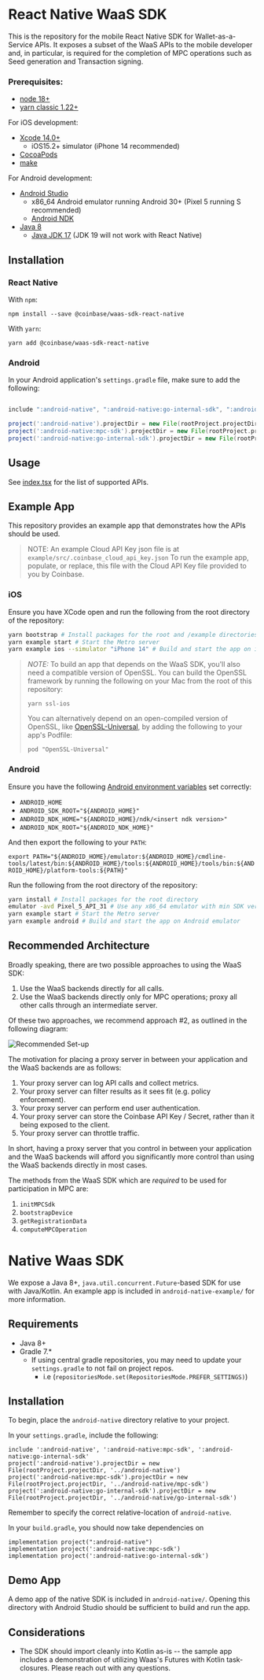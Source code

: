 # React Native WaaS SDK

This is the repository for the mobile React Native SDK for Wallet-as-a-Service APIs.
It exposes a subset of the WaaS APIs to the mobile developer and, in particular, is
required for the completion of MPC operations such as Seed generation and Transaction signing.

### Prerequisites:

- [node 18+](https://nodejs.org/en/download/)
- [yarn classic 1.22+](https://classic.yarnpkg.com/en/docs/install)

For iOS development:
- [Xcode 14.0+](https://developer.apple.com/xcode/)
  - iOS15.2+ simulator (iPhone 14 recommended)
- [CocoaPods](https://guides.cocoapods.org/using/getting-started.html)
- [make](https://www.gnu.org/software/make/)

For Android development:
- [Android Studio](https://developer.android.com/studio)
  - x86_64 Android emulator running Android 30+ (Pixel 5 running S recommended)
  - [Android NDK](https://developer.android.com/ndk)
- [Java 8](https://www.java.com/en/download)
  - [Java JDK 17](https://www.oracle.com/java/technologies/javase/jdk17-archive-downloads.html) (JDK 19 will not work with React Native)

## Installation

### React Native

With `npm`:

```
npm install --save @coinbase/waas-sdk-react-native
```

With `yarn`:

```
yarn add @coinbase/waas-sdk-react-native
```

### Android

In your Android application's `settings.gradle` file, make sure to add the following:

```gradle

include ":android-native", ":android-native:go-internal-sdk", ":android-native:mpc-sdk" 

project(':android-native').projectDir = new File(rootProject.projectDir, '../node_modules/@coinbase/waas-sdk-react-native/android-native')
project(':android-native:mpc-sdk').projectDir = new File(rootProject.projectDir, '../node_modules/@coinbase/waas-sdk-react-native/android-native/mpc-sdk')
project(':android-native:go-internal-sdk').projectDir = new File(rootProject.projectDir, '../node_modules/@coinbase/waas-sdk-react-native/android-native/go-internal-sdk')
```

## Usage

See [index.tsx](./src/index.tsx) for the list of supported APIs.

## Example App

This repository provides an example app that demonstrates how the APIs should be used.

> NOTE: An example Cloud API Key json file is at `example/src/.coinbase_cloud_api_key.json`
> To run the example app, populate, or replace, this file with the Cloud API Key file provided to you
> by Coinbase.

### iOS
Ensure you have XCode open and run the following from the root directory of the repository:

```bash
yarn bootstrap # Install packages for the root and /example directories
yarn example start # Start the Metro server
yarn example ios --simulator "iPhone 14" # Build and start the app on iOS simulator
```

> *NOTE:* To build an app that depends on the WaaS SDK, you'll also need a compatible version of OpenSSL.
> You can build the OpenSSL framework by running the following on your Mac from the root of this repository:
> 
> `yarn ssl-ios`
> 
> You can alternatively depend on an open-compiled version of OpenSSL, like [OpenSSL-Universal](https://cocoapods.org/pods/OpenSSL-Universal), by adding the following to your app's Podfile:
> 
> `pod "OpenSSL-Universal"`

### Android
Ensure you have the following [Android environment variables](https://developer.android.com/studio/command-line/variables) set correctly:

-  `ANDROID_HOME`
-  `ANDROID_SDK_ROOT="${ANDROID_HOME}"`
-  `ANDROID_NDK_HOME="${ANDROID_HOME}/ndk/<insert ndk version>"`
-  `ANDROID_NDK_ROOT="${ANDROID_NDK_HOME}"`

And then export the following to your `PATH`:

`export PATH="${ANDROID_HOME}/emulator:${ANDROID_HOME}/cmdline-tools/latest/bin:${ANDROID_HOME}/tools:${ANDROID_HOME}/tools/bin:${ANDROID_HOME}/platform-tools:${PATH}"`


Run the following from the root directory of the repository:

```bash
yarn install # Install packages for the root directory
emulator -avd Pixel_5_API_31 # Use any x86_64 emulator with min SDK version: 30.
yarn example start # Start the Metro server
yarn example android # Build and start the app on Android emulator
```

## Recommended Architecture

Broadly speaking, there are two possible approaches to using the WaaS SDK:

1. Use the WaaS backends directly for all calls.
2. Use the WaaS backends directly only for MPC operations; proxy all other calls through an intermediate server.

Of these two approaches, we recommend approach #2, as outlined in the following diagram:

![Recommended Set-up](./assets/diagram.png)

The motivation for placing a proxy server in between your application and the WaaS backends are as
follows:

1. Your proxy server can log API calls and collect metrics.
2. Your proxy server can filter results as it sees fit (e.g. policy enforcement).
3. Your proxy server can perform end user authentication.
4. Your proxy server can store the Coinbase API Key / Secret, rather than it being exposed to the client.
5. Your proxy server can throttle traffic.

In short, having a proxy server that you control in between your application and the WaaS backends will
afford you significantly more control than using the WaaS backends directly in most cases.

The methods from the WaaS SDK which are _required_ to be used for participation in MPC are:
1. `initMPCSdk`
2. `bootstrapDevice`
3. `getRegistrationData`
4. `computeMPCOperation`

# Native Waas SDK

We expose a Java 8+, `java.util.concurrent.Future`-based SDK for use with Java/Kotlin. An example
app is included in `android-native-example/` for more information.

## Requirements

- Java 8+
- Gradle 7.*
  - If using central gradle repositories, you may need to update your `settings.gradle` to not fail on project repos.
    - i.e (`repositoriesMode.set(RepositoriesMode.PREFER_SETTINGS)`)

## Installation
To begin, place the `android-native` directory relative to your project.

In your `settings.gradle`, include the following:

```
include ':android-native', ':android-native:mpc-sdk', ':android-native:go-internal-sdk'
project(':android-native').projectDir = new File(rootProject.projectDir, '../android-native')
project(':android-native:mpc-sdk').projectDir = new File(rootProject.projectDir, '../android-native/mpc-sdk')
project(':android-native:go-internal-sdk').projectDir = new File(rootProject.projectDir, '../android-native/go-internal-sdk')
```

Remember to specify the correct relative-location of `android-native`.

In your `build.gradle`, you should now take dependencies on

```
implementation project(":android-native")
implementation project(':android-native:mpc-sdk')
implementation project(':android-native:go-internal-sdk')
```

## Demo App
A demo app of the native SDK is included in `android-native/`. Opening this directory with Android Studio should be 
sufficient to build and run the app.

## Considerations

- The SDK should import cleanly into Kotlin as-is -- the sample app includes a demonstration of utilizing Waas's Futures
with Kotlin task-closures. Please reach out with any questions.